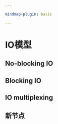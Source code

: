 ```yaml
---

mindmap-plugin: basic

---
```


# IO模型

## No-blocking IO

## Blocking IO

## IO multiplexing

## 新节点